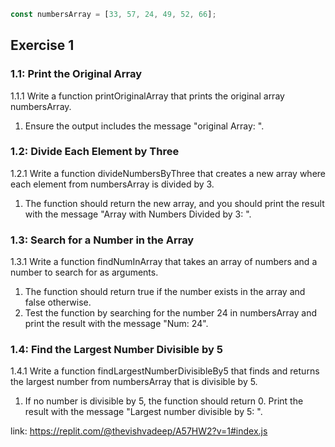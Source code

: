 ```js
const numbersArray = [33, 57, 24, 49, 52, 66];
```

## Exercise 1
### 1.1: Print the Original Array
1.1.1 Write a function printOriginalArray that prints the original array numbersArray.
1. Ensure the output includes the message "original Array: ".

### 1.2: Divide Each Element by Three
1.2.1 Write a function divideNumbersByThree that creates a new array where each element from numbersArray is divided by 3.
1. The function should return the new array, and you should print the result with the message "Array with Numbers Divided by 3: ".

### 1.3: Search for a Number in the Array
1.3.1 Write a function findNumInArray that takes an array of numbers and a number to search for as arguments. 
1. The function should return true if the number exists in the array and false otherwise.
2. Test the function by searching for the number 24 in numbersArray and print the result with the message "Num: 24".

### 1.4: Find the Largest Number Divisible by 5
1.4.1 Write a function findLargestNumberDivisibleBy5 that finds and returns the largest number from numbersArray that is divisible by 5.
1. If no number is divisible by 5, the function should return 0. Print the result with the message "Largest number divisible by 5: ".

link: https://replit.com/@thevishvadeep/A57HW2?v=1#index.js
